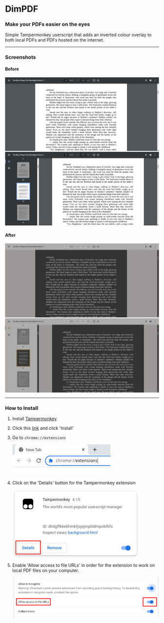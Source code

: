 # DimPDF

### Make your PDFs easier on the eyes

Simple Tampermonkey userscript that adds an inverted colour overlay to both local PDFs and PDFs hosted on the internet.

---

### Screenshots

#### Before
![Focused (before)](/images/readme/screenshots/focused_before.png)
![With Sidepane (before)](/images/readme/screenshots/sidepane_before.png)

#### After
![Focused (afer)](/images/readme/screenshots/focused_after.png)
![With Sidepane (after)](/images/readme/screenshots/sidepane_after.png)

---

### How to Install

1. Install [Tampermonkey](https://chrome.google.com/webstore/detail/tampermonkey/dhdgffkkebhmkfjojejmpbldmpobfkfo)

2. Click this [link](https://raw.githubusercontent.com/zahinabrer5/dimpdf-userscript/main/index.js) and click 'Install'

3. Go to `chrome://extensions`

    ![Step 3](/images/readme/installation/step3.png)

4. Click on the 'Details' button for the Tampermonkey extension

    ![Step 4](/images/readme/installation/step4.png)

5. Enable 'Allow access to file URLs' in order for the extension to work on local PDF files on your computer.

    ![Step 5](/images/readme/installation/step5.png)
